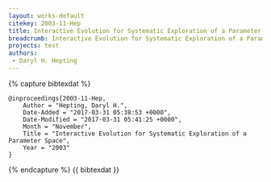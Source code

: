 ```yaml
---
layout: works-default
citekey: 2003-11-Hep
title: Interactive Evolution for Systematic Exploration of a Parameter Space (2003)
breadcrumb: Interactive Evolution for Systematic Exploration of a Parameter Space (2003)
projects: test
authors:
 - Daryl H. Hepting 
---
```

{% capture bibtexdat %}
````
@inproceedings{2003-11-Hep,
    Author = "Hepting, Daryl H.",
    Date-Added = "2017-03-31 05:38:53 +0000",
    Date-Modified = "2017-03-31 05:41:25 +0000",
    Month = "November",
    Title = "Interactive Evolution for Systematic Exploration of a Parameter Space",
    Year = "2003"
}

````
{% endcapture %}
{{ bibtexdat }}
